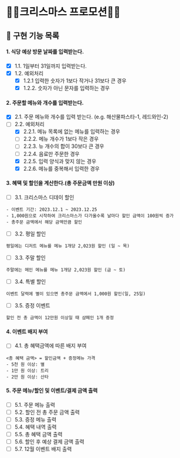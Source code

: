 # 🎄🎅크리스마스 프로모션🎅🎄
## 📗 구현 기능 목록
#### 1. 식당 예상 방문 날짜를 입력받는다.
- [x] 1.1. 1일부터 31일까지 입력받는다.
- [x] 1.2. 예외처리
    - [x] 1.2.1 입력한 숫자가 1보다 작거나 31보다 큰 경우
    - [x] 1.2.2. 숫자가 아닌 문자를 입력하는 경우
#### 2. 주문할 메뉴와 개수를 입력받는다.
- [x] 2.1. 주문 메뉴와 개수를 입력 받는다. (e.g. 해산물파스타-1, 레드와인-2)
- [ ] 2.2. 예외처리
    - [x] 2.2.1. 메뉴 목록에 없는 메뉴를 입력하는 경우
    - [ ] 2.2.2. 메뉴 개수가 1보다 작은 경우
    - [ ] 2.2.3. 뉴 개수의 합이 30보다 큰 경우
    - [ ] 2.2.4. 음료만 주문한 경우
    - [x] 2.2.5. 입력 양식과 맞지 않는 경우
    - [x] 2.2.6. 메뉴를 중복해서 입력한 경우

#### 3. 혜택 및 할인을 계산한다.(총 주문금액 만원 이상)
- [ ] 3.1. 크리스마스 디데이 할인
```
- 이벤트 기간: 2023.12.1 ~ 2023.12.25  
- 1,000원으로 시작하여 크리스마스가 다가올수록 날마다 할인 금액이 100원씩 증가  
- 총주문 금액에서 해당 금액만큼 할인
```
- [ ] 3.2. 평일 할인
```
평일에는 디저트 메뉴를 메뉴 1개당 2,023원 할인 (일 ~ 목)
```
- [ ] 3.3. 주말 할인
```
주말에는 메인 메뉴를 메뉴 1개당 2,023원 할인 (금 ~ 토)
```
- [ ] 3.4. 특별 할인
```
이벤트 달력에 별이 있으면 총주문 금액에서 1,000원 할인(일, 25일)
```
- [ ] 3.5. 증정 이벤트
```
할인 전 총 금액이 12만원 이상일 때 샴페인 1개 증정
```
#### 4. 이벤트 배지 부여
- [ ] 4.1. 총 혜택금액에 따른 배지 부여
```
<총 혜택 금액> = 할인금액 + 증정메뉴 가격
- 5천 원 이상: 별
- 1만 원 이상: 트리
- 2만 원 이상: 산타
```

#### 5. 주문 메뉴/할인 및 이벤트/결제 금액 출력
- [ ] 5.1. 주문 메뉴 출력
- [ ] 5.2. 할인 전 총 주문 금액 출력
- [ ] 5.3. 증정 메뉴 출력
- [ ] 5.4. 혜택 내역 출력
- [ ] 5.5. 총 혜택 금액 출력
- [ ] 5.6. 할인 후 예상 결제 금액 출력
- [ ] 5.7. 12월 이벤트 배지 출력 
